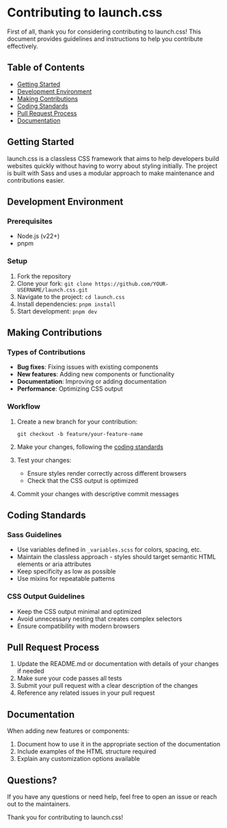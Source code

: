 # Contributing to launch.css

First of all, thank you for considering contributing to launch.css! This document provides guidelines and instructions to help you contribute effectively.

## Table of Contents

- [Getting Started](#getting-started)
- [Development Environment](#development-environment)
- [Making Contributions](#making-contributions)
- [Coding Standards](#coding-standards)
- [Pull Request Process](#pull-request-process)
- [Documentation](#documentation)

## Getting Started

launch.css is a classless CSS framework that aims to help developers build websites quickly without having to worry about styling initially. The project is built with Sass and uses a modular approach to make maintenance and contributions easier.

## Development Environment

### Prerequisites

- Node.js (v22+)
- pnpm

### Setup

1. Fork the repository
2. Clone your fork: `git clone https://github.com/YOUR-USERNAME/launch.css.git`
3. Navigate to the project: `cd launch.css`
4. Install dependencies: `pnpm install`
5. Start development: `pnpm dev`

## Making Contributions

### Types of Contributions

- **Bug fixes**: Fixing issues with existing components
- **New features**: Adding new components or functionality
- **Documentation**: Improving or adding documentation
- **Performance**: Optimizing CSS output

### Workflow

1. Create a new branch for your contribution:
   ```
   git checkout -b feature/your-feature-name
   ```
2. Make your changes, following the [coding standards](#coding-standards)

3. Test your changes:

   - Ensure styles render correctly across different browsers
   - Check that the CSS output is optimized

4. Commit your changes with descriptive commit messages

## Coding Standards

### Sass Guidelines

- Use variables defined in `_variables.scss` for colors, spacing, etc.
- Maintain the classless approach - styles should target semantic HTML elements or aria attributes
- Keep specificity as low as possible
- Use mixins for repeatable patterns

### CSS Output Guidelines

- Keep the CSS output minimal and optimized
- Avoid unnecessary nesting that creates complex selectors
- Ensure compatibility with modern browsers

## Pull Request Process

1. Update the README.md or documentation with details of your changes if needed
2. Make sure your code passes all tests
3. Submit your pull request with a clear description of the changes
4. Reference any related issues in your pull request

## Documentation

When adding new features or components:

1. Document how to use it in the appropriate section of the documentation
2. Include examples of the HTML structure required
3. Explain any customization options available

## Questions?

If you have any questions or need help, feel free to open an issue or reach out to the maintainers.

Thank you for contributing to launch.css!
